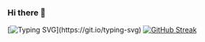 ### Hi there 👋

<!--
**mgh233/mgh233** is a ✨ _special_ ✨ repository because its `README.md` (this file) appears on your GitHub profile.

Here are some ideas to get you started:

- 🔭 I’m currently working on ...
- 🌱 I’m currently learning ...
- 👯 I’m looking to collaborate on ...
- 🤔 I’m looking for help with ...
- 💬 Ask me about ...
- 📫 How to reach me: ...
- 😄 Pronouns: ...
- ⚡ Fun fact: ...
-->
[![Typing SVG](https://readme-typing-svg.herokuapp.com?font=Fira+Code&size=16&duration=2000&pause=1000&color=F76344&multiline=true&width=800&height=100&lines=%E2%9C%A8This+is+mgh233.;%F0%9F%94%ADI'm+currently+a+junior+student+in+BUPT%2C+Beijing%2C+China.;%F0%9F%8C%B1I'm+now+major+in+Software+Engineering.)](https://git.io/typing-svg)
[![GitHub Streak](https://streak-stats.demolab.com?user=mgh233&theme=highcontrast&border_radius=10&card_width=1000)](https://git.io/streak-stats)
